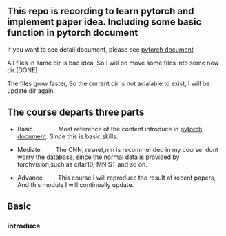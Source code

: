 ## This repo is recording to learn pytorch and implement paper idea. Including some basic function in pytorch document
If you want to see detail document, please see [pytorch document](https://pytorch.org/docs/stable/index.html)

All files in same dir is bad idea, So I will be move some files into some new dir.(DONE)

The files grow faster, So the current dir is not avialable to exist, I will be update dir again.

## The course departs three parts
- Basic   &nbsp;  &nbsp;   &nbsp;  &nbsp;  &nbsp;  &nbsp;  &nbsp;  Most reference of the content introduce in [pytorch document](https://pytorch.org/docs/stable/index.html). Since this is basic skills.
- Mediate     &nbsp;  &nbsp;  &nbsp;  &nbsp;      The CNN, resnet,rnn is recommended in my course. dont worry the database, since  the normal data is provided by torchvision,such as cifar10, MNIST and so on.

- Advance  &nbsp;  &nbsp;  &nbsp;  &nbsp;       This course I will reproduce the result of recent papers, And this module I will continually update.

## Basic 
### introduce

## 
